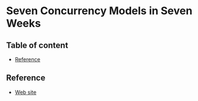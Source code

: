 # Seven Concurrency Models in Seven Weeks <!-- omit in toc -->

## Table of content <!-- omit in toc -->
- [Reference](#reference)


## Reference
- [Web site](https://pragprog.com/titles/pb7con/seven-concurrency-models-in-seven-weeks/)
